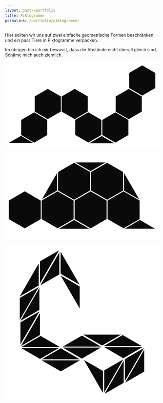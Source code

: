```yaml
---
layout: post--portfolio
title: Piktogramme
permalink: /portfolio/piktogramme/
---
```

Hier sollten wir uns auf zwei einfache geometrische Formen beschränken und ein paar Tiere in Piktogramme verpacken.

Im übrigen bin ich mir bewusst, dass die Abstände nicht überall gleich sind. Schäme mich auch ziemlich.

![Piktogramm Raupe](/img/piktogramme/raupe.png)

![Piktogramm Schildkr&ouml;te](/img/piktogramme/schildkroete.png)

![Piktogramm Schlange](/img/piktogramme/schlange.png)